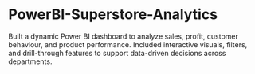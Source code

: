 # PowerBI-Superstore-Analytics
Built a dynamic Power BI dashboard to analyze sales, profit, customer behaviour, and product performance. Included interactive visuals, filters, and drill-through features to support data-driven decisions across departments.

